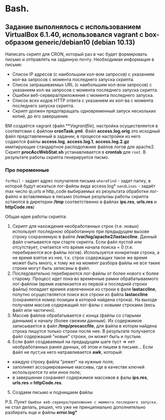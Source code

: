 # Bash.
## Задание выполнялось с использованием VirtualBox 6.1.40, использовался vagrant с box-образом generic/debian10 (debian 10.13)

Написать скрипт для CRON, который раз в час будет формировать письмо и отправлять на заданную почту.
Необходимая информация в письме:  
- Список IP адресов (с наибольшим кол-вом запросов) с указанием кол-ва запросов c момента последнего запуска скрипта.
- Список запрашиваемых URL (с наибольшим кол-вом запросов) с указанием кол-ва запросов c момента последнего запуска скрипта.
- Ошибки веб-сервера/приложения c момента последнего запуска.
- Список всех кодов HTTP ответа с указанием их кол-ва с момента последнего запуска скрипта.
- Скрипт должен предотвращать одновременный запуск нескольких копий, до его завершения.

ВМ создаётся vagrant (файл ***Vagrantfile*), настройка осуществляется в соответсвии с файлом **cronTask.yml**. Файл **access.log.orig** это исходный файл представленный в задании, в процессе настройки из него содаются файлы **access.log**, **access.log.1**, **access.log.2.gz** имитирующие стандартное расподопжние файлов логов для apache2. Скрипт **procAccWebStat.sh** устанавливается в **crontab** для `root`. В результате работы скрипта генерируется писмо.
### Про переменные
`forMail` - задает адрес получателя письма
`whereFind` - задет папку, в которой будут искаться лог-файлы вида access.log*
`sendLines` - задаёт max число ip,urls и http_code выбираемых из результата обработки лог-файло и вставляемых в письмо (полные результаы работы скрипта остаются в диретории **/tmp** соответственно в файлах **ips.res**, **urls.res** и **httpCode.res**)

Общая идея работы скрипта:
1. Скрипт для нахождения необработанных строк (т.е. новых) использует последнюю обработанную при предыдущем вызове строку сохраняемую в файле **/var/log/apache2/lastaccline**. Данный файл считывается при старте скрипта. Если файл пустой или отсутствует, считается что время начала поиска = 0 (т.е. перебираются все файлы логов). Используется конкретная строка, а не время взятое из нее, т.к. строк содержащих такое же время может быть много, к тому же на момент разбора файлы не все такие строки могут быть записаны в файл.
2. Последовательно перебираются лог-файлы от более нового к более старому. Процесс идет пока во временные рамки обрабатываемого лог-файлом (время извлекается из первой и последней строки файлы) попадает времея извлеченное из строки в фале **lastaccline**, попутно осуществляется поиск все строки из файла **lastaccline** (сохраняется номер позиции в которой найдена строка). На выходе получаем массив содержащий лог-фалы с новыми строками (весь файл или частично).
3. Массив файлов обрабатывается с конца (файлы со старыми данными) к началу (более свежим данным). Их содержимое записывается в файл **/tmp/procaccfile**, для файла в которм найдена строка пишутся только строки после нее. В результате получается файл содержаший "новые" строки, он может быть и пустым.
4. Если файл создаваемый на предыдущем шаге пуст => нет необработанных ранее данных, об этом и пишем в письме... Если файл не пуст,на него натравливается **awk**, который: 
- каждую строку файла "режет" на нужные поля;
- заполняет ассоциированные массивы, где в качестве ключей используются то или иное поле;
- в завершении сохраняет содержимое массивов в фалы **ips.res**, **urls.res** и **httpCode.res**.
5. Создаем письмо и подчищаем файлы

P.S. Пункт `Ошибки веб-сервера/приложения c момента последнего запуска.` не стал делать, решил, что уже не принципиально дополнительно разбирать еще и файлы **error.log\***
